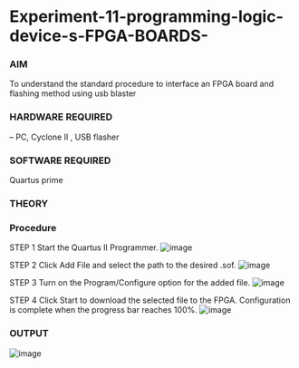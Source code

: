 # Experiment-11-programming-logic-device-s-FPGA-BOARDS-
 ### AIM
 To understand the standard procedure to interface an FPGA board and flashing method using usb blaster 
### HARDWARE REQUIRED
– PC, Cyclone II , USB flasher
### SOFTWARE REQUIRED
Quartus prime
### THEORY 

### Procedure 
STEP 1 Start the Quartus II Programmer.
![image](https://user-images.githubusercontent.com/93427253/174427005-298cdd85-705d-4695-8512-be9fdd058ebc.png)

STEP 2 Click Add File and select the path to the desired .sof.
![image](https://user-images.githubusercontent.com/93427253/174427016-de3bef00-a873-4a77-a406-4710b823060e.png)

STEP 3 Turn on the Program/Configure option for the added file.
![image](https://user-images.githubusercontent.com/93427253/174427028-d42e15c2-5c84-4deb-9c23-efcf28a43497.png)

STEP 4 Click Start to download the selected file to the FPGA. Configuration is complete when the progress bar reaches 100%.
![image](https://user-images.githubusercontent.com/93427253/174427056-1ffeb47f-3c05-4a25-a2d5-f19098eb5fac.png)

### OUTPUT
![image](https://user-images.githubusercontent.com/93427253/174427066-dd2b9b90-9b81-4755-b8b2-30daad5aab8d.png)

